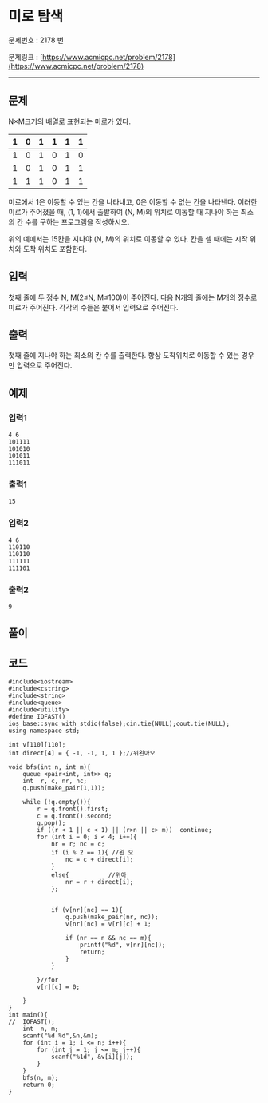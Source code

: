 # 미로 탐색 #

문제번호 : 2178 번

문제링크 : [https://www.acmicpc.net/problem/2178](https://www.acmicpc.net/problem/2178)

----------

## 문제 ##

N×M크기의 배열로 표현되는 미로가 있다.

| 1    | 0    | 1    | 1    | 1    | 1    |
| ---- | ---- | ---- | ---- | ---- | ---- |
| 1    | 0    | 1    | 0    | 1    | 0    |
| 1    | 0    | 1    | 0    | 1    | 1    |
| 1    | 1    | 1    | 0    | 1    | 1    |

미로에서 1은 이동할 수 있는 칸을 나타내고, 0은 이동할 수 없는 칸을 나타낸다. 이러한 미로가 주어졌을 때, (1, 1)에서 출발하여 (N, M)의 위치로 이동할 때 지나야 하는 최소의 칸 수를 구하는 프로그램을 작성하시오.

위의 예에서는 15칸을 지나야 (N, M)의 위치로 이동할 수 있다. 칸을 셀 때에는 시작 위치와 도착 위치도 포함한다.




## 입력 ##

첫째 줄에 두 정수 N, M(2≤N, M≤100)이 주어진다. 다음 N개의 줄에는 M개의 정수로 미로가 주어진다. 각각의 수들은 붙어서 입력으로 주어진다.




## 출력 ##

첫째 줄에 지나야 하는 최소의 칸 수를 출력한다. 항상 도착위치로 이동할 수 있는 경우만 입력으로 주어진다.




## 예제 ##
### 입력1

```
4 6
101111
101010
101011
111011
```

### 출력1

```
15
```

### 입력2

```
4 6
110110
110110
111111
111101
```

### 출력2

```
9
```



## 풀이





## 코드 ##




	#include<iostream>
	#include<cstring>
	#include<string>
	#include<queue>
	#include<utility>
	#define IOFAST() ios_base::sync_with_stdio(false);cin.tie(NULL);cout.tie(NULL);
	using namespace std;
	
	int v[110][110];
	int direct[4] = { -1, -1, 1, 1 };//위왼아오
	
	void bfs(int n, int m){
		queue <pair<int, int>> q;
		int  r, c, nr, nc;
		q.push(make_pair(1,1));
	
		while (!q.empty()){
			r = q.front().first;
			c = q.front().second;
			q.pop();
			if ((r < 1 || c < 1) || (r>n || c> m))	continue;
			for (int i = 0; i < 4; i++){
				nr = r; nc = c;
				if (i % 2 == 1){ //왼 오
					nc = c + direct[i];
				}
				else{			//위아
					nr = r + direct[i];
				};


				if (v[nr][nc] == 1){
					q.push(make_pair(nr, nc));
					v[nr][nc] = v[r][c] + 1;
	
					if (nr == n && nc == m){
						printf("%d", v[nr][nc]);
						return;
					}
				}
	
			}//for
			v[r][c] = 0;
	
		}
	}
	int main(){
	//	IOFAST();
		int  n, m;
		scanf("%d %d",&n,&m);
		for (int i = 1; i <= n; i++){
			for (int j = 1; j <= m; j++){
				scanf("%1d", &v[i][j]);
			}
		}
		bfs(n, m);
		return 0;
	}

​	
	
